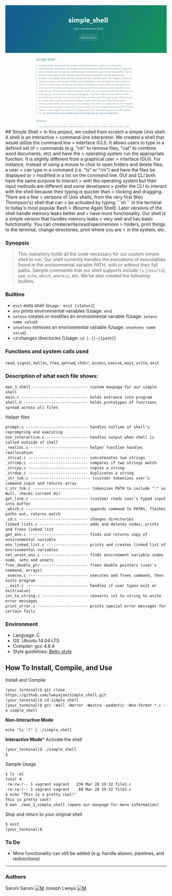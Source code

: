 <img src="https://raw.githubusercontent.com/lweyajoe/simple_shell/master/shell.gif">
## Simple Shell
> In this project, we coded from scratch a simple Unix shell. A shell is an interactive
> command-line interpreter. We created a shell that would utilize the command line
> interface (CLI). It allows users to type in a defined set of
> commands (e.g. "rm" to remove files, "cat" to combine word documents, etc) and have the
> operating system run the appropriate function. It is slightly different from a graphical user
> interface (GUI). For instance, instead of using a mouse to click to open folders and delete files, a user
> can type in a command (i.e. "ls" or "rm") and have the files be displayed or
> modified in a list on the command line. GUI and CLI both have the same purpose to interact
> with the operating system but their input methods are different and some developers
> prefer the CLI to interact with the shell because their typing is quicker than
> clicking and dragging. There are a few
> versions of Unix shells, from the very first (Ken Thompson's) shell that can
> be activated by typing ```sh``` in the terminal to today's most popular Bash
> (Bourne Again Shell). Later versions of the shell handle memory leaks better and
> have more functionality. Our shell is a simple version that handles memory leaks
> very well and has basic functionality. You can create/write/read/open/remove
> folders, print things to the terminal, change directories, print where you are
> in the system, etc. 


### Synopsis
> This repository holds all the code necessary for our custom simple shell to run.
> Our shell currently handles the executions of executables found in the
> environmental variable PATH, with or without their full paths. Sample commands
> that our shell supports include ```ls``` (```/bin/ls```), ```pwd```, ```echo```,
> ```which```, ```whereis```, etc. We've also created the following builtins.

### Builtins
* ```exit``` exits shell (```Usage: exit [status]```)
* ```env``` prints environmental variables (Usage: ```env```)
* ```setenv``` creates or modifies an environmental variable (Usage: ```setenv name value```)
* ```unsetenv``` removes an envrionmental variable (Usage: ```unsetenv name value```)
* ```cd``` changes directories (Usage: ```cd [-][~][path]```)

### Functions and system calls used
```read```, ```signal```, ```malloc```, ```free```, ```getcwd```, ```chdir```, ```access```, ```execve```, ```wait```, ```write```,  ```exit```

### Description of what each file shows:
```
man_3_shell ------------------------ custom manpage for our simple shell
main.c ----------------------------- holds entrance into program
shell.h ---------------------------- holds prototypes of functions spread across all files
```
Helper files
```
prompt.c --------------------------- handles outline of shell's reprompting and executing
non_interactive.c ------------------ handles output when shell is called outside of shell
_realloc.c ------------------------- helper function handles reallocation
_strcat.c -------------------------- concatenates two strings
_strcmp.c -------------------------- compares if two strings match
_strcpy.c -------------------------- copies a string
_strdup.c -------------------------- duplicates a string
_str_tok.c -------------------------- (custom) tokenizes user's command input and returns array
c_str_tok.c ------------------------- tokenizes PATH to include ":" as Null, checks current dir
get_line.c ------------------------- (custom) reads user's typed input into buffer
_which.c --------------------------- appends command to PATHs, fleshes paths out, returns match
_cd.c ------------------------------ changes directories
linked_lists.c --------------------- adds and deletes nodes; prints and frees linked list
get_env.c -------------------------- finds and returns copy of environmental variable
env_linked_list.c ------------------ prints and creates linked list of envrionmental variables
set_unset_env.c -------------------- finds environment variable index node, sets and unsets
free_double_ptr -------------------- frees double pointers (user's command, arrays)
_execve.c -------------------------- executes and frees command, then exits program
__exit.c --------------------------- handles if user types exit or exit(value)
int_to_string.c -------------------- converts int to string to write error messages
print_error.c ---------------------- prints special error messages for certain fails
```
### Environment
* Language: C
* OS: Ubuntu 14.04 LTS
* Compiler: gcc 4.8.4
* Style guidelines: [Betty style](https://github.com/holbertonschool/Betty/wiki)

## How To Install, Compile, and Use
Install and Compile
```
(your_terminal)$ git clone https://github.com/lweyajoe/simple_shell.git
(your_terminal)$ cd simple_shell
(your_terminal)$ gcc -Wall -Werror -Wextra -pedantic -Wno-format *.c -o simple_shell
```
**Non-Interactive Mode**
```
echo "ls -l" | ./simple_shell
```
**Interactive Mode***
Activate the shell
```
(your_terminal)$ ./simple_shell
$
```
Sample Usage
```
$ ls -al
total 4
-rw-rw-r-- 1 vagrant vagrant   234 Mar 28 19:32 file1.c
-rw-rw-r-- 1 vagrant vagrant    69 Mar 28 19:32 file2.c
$ echo "This is a pretty cool!"
This is pretty cool!
$ man ./man_1_simple_shell (opens our manpage for more information)
```
Stop and return to your original shell
```
$ exit
(your_terminal)$
```


### To Do
* More functionality can still be added (e.g. handle aliases, pipelines, and redirections)

---
### Authors
Saruni Saruni [![M](https://upload.wikimedia.org/wikipedia/fr/thumb/c/c8/Twitter_Bird.svg/30px-Twitter_Bird.svg.png)](https://twitter.com/)
Joseph Lweya [![M](https://upload.wikimedia.org/wikipedia/fr/thumb/c/c8/Twitter_Bird.svg/30px-Twitter_Bird.svg.png)](https://twitter.com/lweyajoe)
